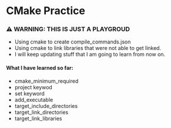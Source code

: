 # CMake Practice

### ⚠️ WARNING: THIS IS JUST A PLAYGROUD

- Using cmake to create compile_commands.json
- Using cmake to link libraries that were not able to get linked.
- I will keep updating stuff that I am going to learn from now on.

#### What I have learned so far:

- cmake_minimum_required
- project keywod
- set keyword
- add_executable
- target_include_directories
- target_link_directories
- target_link_libraries

